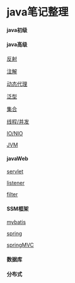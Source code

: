# java笔记整理
#### java初级

#### java高级

[反射](https://github.com/Glenn-wang/advance/blob/master/README.md)

[注解](https://github.com/Glenn-wang/advance/blob/master/README.md)

[动态代理](https://github.com/Glenn-wang/advance/blob/master/README.md)

[泛型](https://github.com/Glenn-wang/advance/blob/master/README.md)

[集合](https://github.com/Glenn-wang/advance/blob/master/README.md)

[线程/并发](https://github.com/Glenn-wang/advance/blob/master/README.md)

[IO/NIO](https://github.com/Glenn-wang/advance/blob/master/README.md)

[JVM](https://github.com/Glenn-wang/advance/blob/master/README.md)

#### javaWeb

[servlet]()

[listener]()

[filter]()

#### SSM框架

[mybatis]()

[spring]()

[springMVC]()

#### 数据库

#### 分布式



 